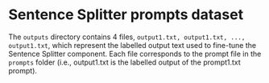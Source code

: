 # Sentence Splitter prompts dataset
The `outputs` directory contains 4 files, `output1.txt, output1.txt, ..., output1.txt`, which represent the labelled output text used to fine-tune the Sentence Splitter component. Each file corresponds to the prompt file in the `prompts` folder (i.e., output1.txt is the labelled output of the prompt1.txt prompt).